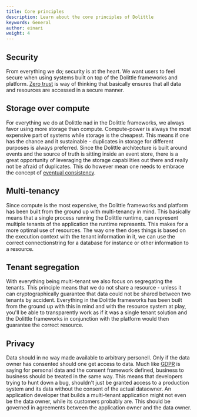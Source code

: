 ```yaml
---
title: Core principles
description: Learn about the core principles of Dolittle
keywords: General
author: einari
weight: 4
---
```


## Security

From everything we do; security is at the heart. We want users to feel
secure when using systems built on top of the Dolittle frameworks and
platform. [Zero trust](https://www.paloaltonetworks.com/cyberpedia/what-is-a-zero-trust-architecture)
is way of thinking that basically ensures that all data and resources
are accessed in a secure manner. 

## Storage over compute

For everything we do at Dolittle nad in the Dolittle frameworks,
we always favor using more storage than compute. Compute-power is
always the most expensive part of systems while storage is the
cheapest. This means if one has the chance and it sustainable - 
duplicates in storage for different purposes is always preferred.
Since the Dolittle architecture is built around events and the
source of truth is sitting inside an event store, there is a great
opportunity of leveraging the storage capabilities out there and
really not be afraid of duplicates. This do however mean one needs
to embrace the concept of [eventual consistency](https://en.m.wikipedia.org/wiki/Eventual_consistency).

## Multi-tenancy

Since compute is the most expensive, the Dolittle frameworks and platform
has been built from the ground up with multi-tenancy in mind.
This basically means that a single process running the Dolittle runtime,
can represent multiple tenants of the application the runtime represents.
This makes for a more optimal use of resources. The way one then does
things is based on the execution context with the tenant information in
it, we can use the correct connectionstring for a database for instance
or other information to a resource.

## Tenant segregation

With everything being multi-tenant we also focus on segregating the tenants.
This principle means that we do not share a resource - unless it can cryptographically
guarantee that data could not be shared between two tenants by accident.
Everything in the Dolittle frameworks has been built from the ground up
with this in mind and with the resource system at play, you'll be able to
transparently work as if it was a single tenant solution and the Dolittle frameworks
in conjunction with the platform would then guarantee the correct resource.

## Privacy

Data should in no way made available to arbitrary personell. Only if the data owner
has consented should one get access to data. Much like [GDPR](https://eugdpr.org)
is saying for personal data and the consent framework defined, business to business
should be treated in the same way. This means that developers trying to hunt down
a bug, shouldn't just be granted access to a production system and its data without
the consent of the actual dataowner. An application developer that builds a
multi-tenant application might not even be the data owner, while its customers
probably are. This should be governed in agreements between the application owner and
the data owner.